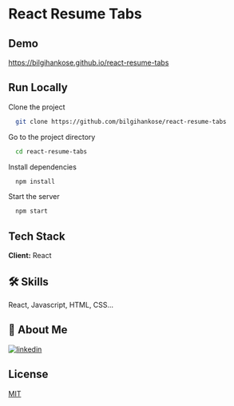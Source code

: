 # React Resume Tabs

## Demo

https://bilgihankose.github.io/react-resume-tabs

## Run Locally

Clone the project

```bash
  git clone https://github.com/bilgihankose/react-resume-tabs
```

Go to the project directory

```bash
  cd react-resume-tabs
```

Install dependencies

```bash
  npm install
```

Start the server

```bash
  npm start
```

## Tech Stack

**Client:** React

## 🛠 Skills

React, Javascript, HTML, CSS...

## 🚀 About Me

[![linkedin](https://img.shields.io/badge/linkedin-0A66C2?style=for-the-badge&logo=linkedin&logoColor=white)](https://www.linkedin.com/in/bilgihankose/)

## License

[MIT](https://choosealicense.com/licenses/mit/)
